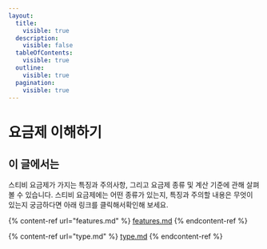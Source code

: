 ```yaml
---
layout:
  title:
    visible: true
  description:
    visible: false
  tableOfContents:
    visible: true
  outline:
    visible: true
  pagination:
    visible: true
---
```


# 요금제 이해하기

## 이 글에서는

스티비 요금제가 가지는 특징과 주의사항, 그리고 요금제 종류 및 계산 기준에 관해 살펴볼 수 있습니다. 스티비 요금제에는 어떤 종류가 있는지, 특징과 주의할 내용은 무엇이 있는지 궁금하다면 아래 링크를 클릭해서확인해 보세요.

{% content-ref url="features.md" %}
[features.md](features.md)
{% endcontent-ref %}

{% content-ref url="type.md" %}
[type.md](type.md)
{% endcontent-ref %}
